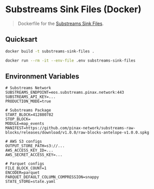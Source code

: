 # Substreams Sink Files (Docker)

> Dockerfile for the [Substreams Sink Files](https://github.com/streamingfast/substreams-sink-files).

## Quicksart

```bash
docker build -t substreams-sink-files .
```

```bash
docker run --rm -it --env-file .env substreams-sink-files
```

## Environment Variables

```env
# Substreams Network
SUBSTREAMS_ENDPOINT=eos.substreams.pinax.network:443
SUBSTREAMS_API_KEY=...
PRODUCTION_MODE=true

# Substreams Package
START_BLOCK=412880782
STOP_BLOCK=
MODULE=map_events
MANIFEST=https://github.com/pinax-network/substreams-raw-blocks/releases/download/v1.0.0/raw-blocks-antelope-v1.0.0.spkg

# AWS S3 configs
OUTPUT_STORE_PATH=s3://...
AWS_ACCESS_KEY_ID=...
AWS_SECRET_ACCESS_KEY=...

# Parquet configs
FILE_BLOCK_COUNT=1
ENCODER=parquet
PARQUET_DEFAULT_COLUMN_COMPRESSION=snappy
STATE_STORE=state.yaml
```
